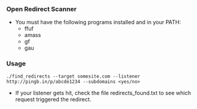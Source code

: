 ### Open Redirect Scanner

- You must have the following programs installed and in your PATH:
    - ffuf
    - amass
    - gf
    - gau
  
### Usage
``` 
./find_redirects --target somesite.com --listener http://pingb.in/p/abcde1234 --subdomains <yes/no>
```

- If your listener gets hit, check the file redirects_found.txt to see which request triggered the redirect.
